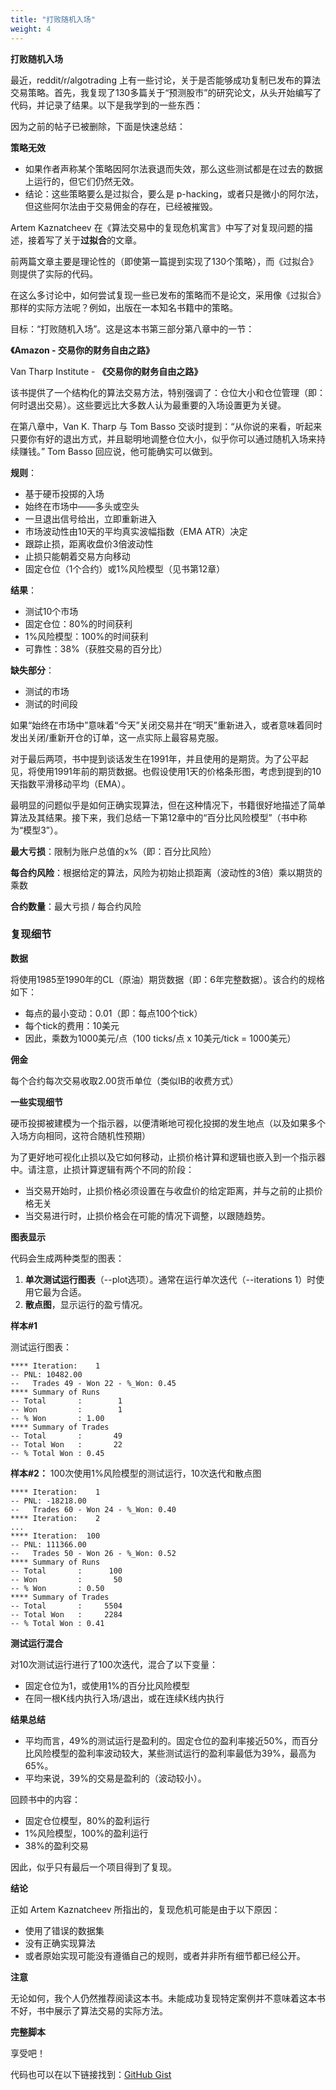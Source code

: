 ```yaml
---
title: "打败随机入场"
weight: 4
---
```


**打败随机入场**

最近，reddit/r/algotrading 上有一些讨论，关于是否能够成功复制已发布的算法交易策略。首先，我复现了130多篇关于“预测股市”的研究论文，从头开始编写了代码，并记录了结果。以下是我学到的一些东西：

因为之前的帖子已被删除，下面是快速总结：

**策略无效**

- 如果作者声称某个策略因阿尔法衰退而失效，那么这些测试都是在过去的数据上运行的，但它们仍然无效。
- 结论：这些策略要么是过拟合，要么是 p-hacking，或者只是微小的阿尔法，但这些阿尔法由于交易佣金的存在，已经被摧毁。

Artem Kaznatcheev 在《算法交易中的复现危机寓言》中写了对复现问题的描述，接着写了关于**过拟合**的文章。

前两篇文章主要是理论性的（即使第一篇提到实现了130个策略），而《过拟合》则提供了实际的代码。

在这么多讨论中，如何尝试复现一些已发布的策略而不是论文，采用像《过拟合》那样的实际方法呢？例如，出版在一本知名书籍中的策略。

目标：“打败随机入场”。这是这本书第三部分第八章中的一节：

**《Amazon - 交易你的财务自由之路》**

Van Tharp Institute - **《交易你的财务自由之路》**

该书提供了一个结构化的算法交易方法，特别强调了：仓位大小和仓位管理（即：何时退出交易）。这些要远比大多数人认为最重要的入场设置更为关键。

在第八章中，Van K. Tharp 与 Tom Basso 交谈时提到：“从你说的来看，听起来只要你有好的退出方式，并且聪明地调整仓位大小，似乎你可以通过随机入场来持续赚钱。” Tom Basso 回应说，他可能确实可以做到。

**规则**：

- 基于硬币投掷的入场
- 始终在市场中——多头或空头
- 一旦退出信号给出，立即重新进入
- 市场波动性由10天的平均真实波幅指数（EMA ATR）决定
- 跟踪止损，距离收盘价3倍波动性
- 止损只能朝着交易方向移动
- 固定仓位（1个合约）或1%风险模型（见书第12章）

**结果**：

- 测试10个市场
- 固定仓位：80%的时间获利
- 1%风险模型：100%的时间获利
- 可靠性：38%（获胜交易的百分比）

**缺失部分**：

- 测试的市场
- 测试的时间段

如果“始终在市场中”意味着“今天”关闭交易并在“明天”重新进入，或者意味着同时发出关闭/重新开仓的订单，这一点实际上最容易克服。

对于最后两项，书中提到谈话发生在1991年，并且使用的是期货。为了公平起见，将使用1991年前的期货数据。也假设使用1天的价格条形图，考虑到提到的10天指数平滑移动平均（EMA）。

最明显的问题似乎是如何正确实现算法，但在这种情况下，书籍很好地描述了简单算法及其结果。接下来，我们总结一下第12章中的“百分比风险模型”（书中称为“模型3”）。

**最大亏损**：限制为账户总值的x%（即：百分比风险）

**每合约风险**：根据给定的算法，风险为初始止损距离（波动性的3倍）乘以期货的乘数

**合约数量**：最大亏损 / 每合约风险

### 复现细节

**数据**

将使用1985至1990年的CL（原油）期货数据（即：6年完整数据）。该合约的规格如下：

- 每点的最小变动：0.01（即：每点100个tick）
- 每个tick的费用：10美元
- 因此，乘数为1000美元/点（100 ticks/点 x 10美元/tick = 1000美元）

**佣金**

每个合约每次交易收取2.00货币单位（类似IB的收费方式）

**一些实现细节**

硬币投掷被建模为一个指示器，以便清晰地可视化投掷的发生地点（以及如果多个入场方向相同，这符合随机性预期）

为了更好地可视化止损以及它如何移动，止损价格计算和逻辑也嵌入到一个指示器中。请注意，止损计算逻辑有两个不同的阶段：

- 当交易开始时，止损价格必须设置在与收盘价的给定距离，并与之前的止损价格无关
- 当交易进行时，止损价格会在可能的情况下调整，以跟随趋势。

**图表显示**

代码会生成两种类型的图表：

1. **单次测试运行图表**（--plot选项）。通常在运行单次迭代（--iterations 1）时使用它最为合适。
2. **散点图**，显示运行的盈亏情况。

**样本#1**

测试运行图表：

```shell
**** Iteration:    1
-- PNL: 10482.00
--   Trades 49 - Won 22 - %_Won: 0.45
**** Summary of Runs
-- Total       :        1
-- Won         :        1
-- % Won       : 1.00
**** Summary of Trades
-- Total       :       49
-- Total Won   :       22
-- % Total Won : 0.45
```

**样本#2：** 100次使用1%风险模型的测试运行，10次迭代和散点图

```shell
**** Iteration:    1
-- PNL: -18218.00
--   Trades 60 - Won 24 - %_Won: 0.40
**** Iteration:    2
...
**** Iteration:  100
-- PNL: 111366.00
--   Trades 50 - Won 26 - %_Won: 0.52
**** Summary of Runs
-- Total       :      100
-- Won         :       50
-- % Won       : 0.50
**** Summary of Trades
-- Total       :     5504
-- Total Won   :     2284
-- % Total Won : 0.41
```

**测试运行混合**

对10次测试运行进行了100次迭代，混合了以下变量：

- 固定仓位为1，或使用1%的百分比风险模型
- 在同一根K线内执行入场/退出，或在连续K线内执行

**结果总结**

- 平均而言，49%的测试运行是盈利的。固定仓位的盈利率接近50%，而百分比风险模型的盈利率波动较大，某些测试运行的盈利率最低为39%，最高为65%。
- 平均来说，39%的交易是盈利的（波动较小）。

回顾书中的内容：

- 固定仓位模型，80%的盈利运行
- 1%风险模型，100%的盈利运行
- 38%的盈利交易

因此，似乎只有最后一个项目得到了复现。

**结论**

正如 Artem Kaznatcheev 所指出的，复现危机可能是由于以下原因：

- 使用了错误的数据集
- 没有正确实现算法
- 或者原始实现可能没有遵循自己的规则，或者并非所有细节都已经公开。

**注意**

无论如何，我个人仍然推荐阅读这本书。未能成功复现特定案例并不意味着这本书不好，书中展示了算法交易的实际方法。

**完整脚本**

享受吧！

代码也可以在以下链接找到：[GitHub Gist](https://gist.github.com/mementum/364173371634b226120dc39708cd9610)
